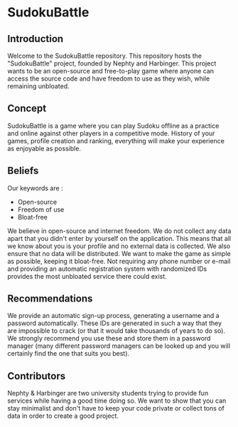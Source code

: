 # SudokuBattle

## Introduction

Welcome to the SudokuBattle repository. This repository hosts the "SudokuBattle" project, founded by Nephty and Harbinger.
This project wants to be an open-source and free-to-play game where anyone can access the source code and have freedom to use as they wish, while remaining unbloated.

## Concept

SudokuBattle is a game where you can play Sudoku offline as a practice and online against other players in a competitive mode.
History of your games, profile creation and ranking, everything will make your experience as enjoyable as possible.

## Beliefs 

Our keywords are :
* Open-source
* Freedom of use
* Bloat-free

We believe in open-source and internet freedom. We do not collect any data apart that you didn't enter by yourself on the application. This means that all we know about you is your profile and no external data is collected. We also ensure that no data will be distributed.
We want to make the game as simple as possible, keeping it bloat-free. Not requiring any phone number or e-mail and providing an automatic registration system with randomized IDs provides the most unbloated service there could exist.

## Recommendations

We provide an automatic sign-up process, generating a username and a password automatically. These IDs are generated in such a way that they are impossible to crack (or that it would take thousands of years to do so). We strongly recommend you use these and store them in a password manager (many different password managers can be looked up and you will certainly find the one that suits you best).

## Contributors

Nephty & Harbinger are two university students trying to provide fun services while having a good time doing so. We want to show that you can stay minimalist and don't have to keep your code private or collect tons of data in order to create a good project.
